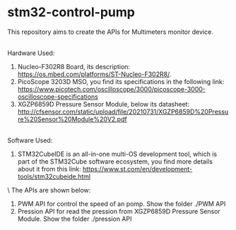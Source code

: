 # stm32-control-pump
This repository aims to create the APIs for Multimeters monitor device.

\
Hardware Used: 
1. Nucleo-F302R8 Board, its description: https://os.mbed.com/platforms/ST-Nucleo-F302R8/.
2. PicoScope 3203D MSO, you find its specifications in the following link: https://www.picotech.com/oscilloscope/3000/picoscope-3000-oscilloscope-specifications
3. XGZP6859D Pressure Sensor Module, below its datasheet: 
    http://cfsensor.com/static/upload/file/20210731/XGZP6859D%20Pressure%20Sensor%20Module%20V2.pdf

\
Software Used:
1. STM32CubeIDE is an all-in-one multi-OS development tool, which is part of the STM32Cube software ecosystem, you find more details about it from this link: https://www.st.com/en/development-tools/stm32cubeide.html

\ 
The APIs are shown below:
1. PWM API for control the speed of an pomp. Show the folder  ./PWM API
2. Pression API for read the pression from XGZP6859D Pressure Sensor Module. Show the folder  ./pression API

